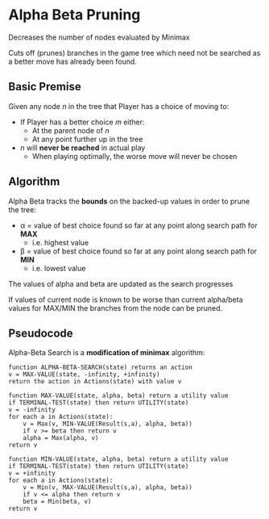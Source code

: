 # Alpha Beta Pruning
Decreases the number of nodes evaluated by Minimax

Cuts off (prunes) branches in the game tree which need not be searched as a better move has already been found.

## Basic Premise
Given any node *n* in the tree that Player has a choice of moving to:
* If Player has a better choice *m* either:
    * At the parent node of *n*
    * At any point further up in the tree
* *n* will **never be reached** in actual play
    * When playing optimally, the worse move will never be chosen

## Algorithm
Alpha Beta tracks the **bounds** on the backed-up values in order to prune the tree:
* &alpha; = value of best choice found so far at any point along search path for **MAX**
    * i.e. highest value
* &beta; = value of best choice found so far at any point along search path for **MIN**
    * i.e. lowest value

The values of alpha and beta are updated as the search progresses

If values of current node is known to be worse than current alpha/beta values for MAX/MIN the branches from the node can be pruned.


## Pseudocode
Alpha-Beta Search is a **modification of minimax** algorithm:
```
function ALPHA-BETA-SEARCH(state) returns an action
v = MAX-VALUE(state, -infinity, +infinity)
return the action in Actions(state) with value v

function MAX-VALUE(state, alpha, beta) return a utility value
if TERMINAL-TEST(state) then return UTILITY(state)
v = -infinity
for each a in Actions(state):
    v = Max(v, MIN-VALUE(Result(s,a), alpha, beta))
    if v >= beta then return v
    alpha = Max(alpha, v)
return v

function MIN-VALUE(state, alpha, beta) return a utility value
if TERMINAL-TEST(state) then return UTILITY(state)
v = +infinity
for each a in Actions(state):
    v = Min(v, MAX-VALUE(Result(s,a), alpha, beta))
    if v <= alpha then return v
    beta = Min(beta, v)
return v
```